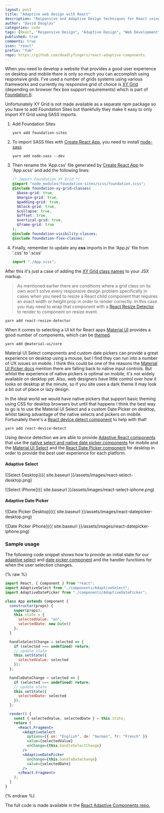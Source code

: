 ```yaml
---
layout: post
title: "Adaptive web design with React"
description: "Responsive and Adaptive Design techniques for React using Material UI components for desktop and native select for mobile devices."
author: "David Douglas"
categories: code
tags: [React, "Responsive Design", "Adaptive Design", "Web Development", RWD]
published: true
comments: true
icon: "react"
prefix: "fab"
repo: https://github.com/deadlyfingers/react-adaptive-components
---
```


When you need to develop a website that provides a good user experience on desktop and mobile there is only so much you can accomplish using responsive grids. I've used a number of grids systems using various frameworks and currently my responsive grid of choice is [XY Grid](https://foundation.zurb.com/sites/docs/xy-grid.html) (depending on browser flex box support requirements) which is part of [Foundation 6](https://github.com/zurb/foundation-sites).

Unfortunately XY Grid is not made available as a separate npm package so you have to add Foundation Sites but thankfully they make it easy to only import XY Grid using SASS imports.

1. Add Foundation Sites

   ```shell
   yarn add foundation-sites
   ```

2. To import SASS files with [Create React App](https://github.com/facebook/create-react-app), you need to install [node-sass](https://github.com/sass/node-sass)

   ```shell
   yarn add node-sass --dev
   ```

3. Then rename the 'App.css' file generated by [Create React App](https://github.com/facebook/create-react-app) to 'App.scss' and add the following lines:

   ```scss
   /* Import Foundation XY Grid */
   @import "node_modules/foundation-sites/scss/foundation.scss";
   @include foundation-xy-grid-classes(
     $base-grid: true,
     $margin-grid: true,
     $padding-grid: true,
     $block-grid: true,
     $collapse: true,
     $offset: true,
     $vertical-grid: true,
     $frame-grid: true
   );
   @include foundation-visibility-classes;
   @include foundation-flex-classes;
   ```

4. Finally, remember to update any **css** imports in the 'App.js' file from '.css' to '.scss'

   ```jsx
   import "./App.scss";
   ```

After this it's just a case of adding the [XY Grid class names](https://foundation.zurb.com/sites/docs/xy-grid.html#basics) to your JSX markup.

> As mentioned earlier there are conditions where a grid class on its own won't solve every responsive design problem specifically in cases when you need to resize a React child component that requires an exact width or height prop in order to render correctly. In this case you may need to wrap that component with a [React Resize Detector](https://github.com/maslianok/react-resize-detector) to render to component on resize event.

```shell
yarn add react-resize-detector
```

When it comes to selecting a UI kit for React apps [Material UI](https://material-ui.com/) provides a good number of components, which can be [themed](https://material-ui.com/customization/themes/#theme-provider).

```shell
yarn add @material-ui/core
```

Material UI Select components and custom date pickers can provide a great experience on desktop using a mouse, but I find they can run into a number of UX issues on mobile. I think this could be one of the reasons the [Material UI Picker docs](https://material-ui.com/demos/pickers/) mention there are falling back to native input controls. But whilst the experience of native pickers is optimal on mobile, it's not widely available on desktop yet. Also, web designers have little control over how it looks on desktop at the minute, so if you site uses a dark theme it may look a bit out of place or lazy design.

In the ideal world we would have native pickers that support basic theming using CSS for desktop browsers but until that happens I think the best way to go is to use the Material UI Select and a custom Date Picker on desktop, whilst taking advantage of the native selects and pickers on mobile. Fortunately there's a [React device detect component](https://github.com/duskload/react-device-detect) to help with that!

```shell
yarn add react-device-detect
```

Using device detection we are able to provide [Adaptive React components](https://github.com/deadlyfingers/react-adaptive-components) that use the [native select and native date picker components](https://material-ui.com/api/native-select/) for mobile and the [Material UI Select](https://material-ui.com/api/select/) and the [React Date Picker component](react-datepicker) for desktop in order to provide the best user experience for each platform.

#### Adaptive Select

![Select Desktop]({{ site.baseurl }}/assets/images/react-select-desktop.png)

![Select iPhone]({{ site.baseurl }}/assets/images/react-select-iphone.png)

#### Adaptive Date Picker

![Date Picker Desktop]({{ site.baseurl }}/assets/images/react-datepicker-desktop.png)

![Date Picker iPhone]({{ site.baseurl }}/assets/images/react-datepicker-iphone.png)

### Sample usage

The following code snippet shows how to provide an initial state for our [adaptive select](https://github.com/deadlyfingers/react-adaptive-components/blob/master/src/components/AdaptiveSelect.jsx) and [date picker component](https://github.com/deadlyfingers/react-adaptive-components/blob/master/src/components/AdaptiveDatePicker.jsx) and the handler functions for when the user selection changes.

{% raw %}

```jsx
import React, { Component } from "react";
import AdaptiveSelect from "./components/AdaptiveSelect";
import AdaptiveDatePicker from "./components/AdaptiveDatePicker";

class App extends Component {
  constructor(props) {
    super(props);
    this.state = {
      selectedValue: "en",
      selectedDate: new Date()
    };
  }

  handleSelectChange = selected => {
    if (selected === undefined) return;
    // update state
    this.setState({
      selectedValue: selected
    });
  };

  handleDateChange = selected => {
    if (selected === undefined) return;
    // update state
    this.setState({
      selectedDate: selected
    });
  };

  render() {
    const { selectedValue, selectedDate } = this.state;
    return (
      <React.Fragment>
        <AdaptiveSelect
          options={{ en: "English", de: "German", fr: "French" }}
          value={selectedValue}
          onChange={this.handleSelectChange}
        />
        <AdaptiveDatePicker
          onChange={this.handleDateChange}
          value={selectedDate}
        />
      </React.Fragment>
    );
  }
}
```

{% endraw %}

The full code is made available in the [React Adaptive Components repo.](https://github.com/deadlyfingers/react-adaptive-components)

